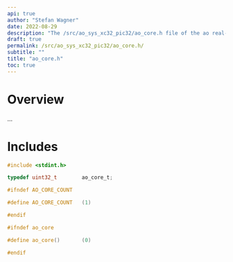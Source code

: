 ```yaml
---
api: true
author: "Stefan Wagner"
date: 2022-08-29
description: "The /src/ao_sys_xc32_pic32/ao_core.h file of the ao real-time operating system."
draft: true
permalink: /src/ao_sys_xc32_pic32/ao_core.h/ 
subtitle: ""
title: "ao_core.h"
toc: true
---
```


# Overview

...

# Includes

```c
#include <stdint.h>

typedef uint32_t        ao_core_t;

#ifndef AO_CORE_COUNT

#define AO_CORE_COUNT   (1)

#endif

#ifndef ao_core

#define ao_core()       (0)

#endif

```
